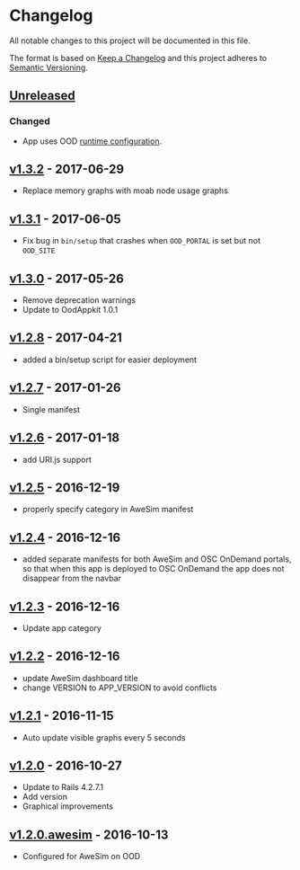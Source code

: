 # Changelog
All notable changes to this project will be documented in this file.

The format is based on [Keep a Changelog](http://keepachangelog.com/en/1.0.0/)
and this project adheres to [Semantic Versioning](http://semver.org/spec/v2.0.0.html).

## [Unreleased]

### Changed

* App uses OOD [runtime configuration](https://github.com/OSC/ood-dashboard/wiki/Configuration-and-Branding).

## [v1.3.2] - 2017-06-29

* Replace memory graphs with moab node usage graphs

## [v1.3.1] - 2017-06-05

* Fix bug in `bin/setup` that crashes when `OOD_PORTAL` is set but not
  `OOD_SITE`

## [v1.3.0] - 2017-05-26

* Remove deprecation warnings
* Update to OodAppkit 1.0.1

## [v1.2.8] - 2017-04-21

* added a bin/setup script for easier deployment

## [v1.2.7] - 2017-01-26

* Single manifest

## [v1.2.6] - 2017-01-18

* add URI.js support

## [v1.2.5] - 2016-12-19

* properly specify category in AweSim manifest

## [v1.2.4] - 2016-12-16

* added separate manifests for both AweSim and OSC OnDemand portals, so that when this app is deployed to OSC OnDemand the app does not disappear from the navbar

## [v1.2.3] - 2016-12-16

* Update app category

## [v1.2.2] - 2016-12-16

* update AweSim dashboard title
* change VERSION to APP_VERSION to avoid conflicts

## [v1.2.1] - 2016-11-15

* Auto update visible graphs every 5 seconds

## [v1.2.0] - 2016-10-27

* Update to Rails 4.2.7.1
* Add version
* Graphical improvements

## [v1.2.0.awesim] - 2016-10-13

* Configured for AweSim on OOD

[Unreleased]: https://github.com/AweSim-OSC/osc-systemstatus/compare/v1.3.2...HEAD
[v1.3.2]: https://github.com/AweSim-OSC/osc-systemstatus/compare/v1.3.1...v1.3.2
[v1.3.1]: https://github.com/AweSim-OSC/osc-systemstatus/compare/v1.3.1...v1.3.2
[v1.3.0]: https://github.com/AweSim-OSC/osc-systemstatus/compare/v1.3.1...v1.3.2
[v1.2.8]: https://github.com/AweSim-OSC/osc-systemstatus/compare/v1.3.1...v1.3.2
[v1.2.7]: https://github.com/AweSim-OSC/osc-systemstatus/compare/v1.3.1...v1.3.2
[v1.2.6]: https://github.com/AweSim-OSC/osc-systemstatus/compare/v1.3.1...v1.3.2
[v1.2.5]: https://github.com/AweSim-OSC/osc-systemstatus/compare/v1.3.1...v1.3.2
[v1.2.4]: https://github.com/AweSim-OSC/osc-systemstatus/compare/v1.3.1...v1.3.2
[v1.2.3]: https://github.com/AweSim-OSC/osc-systemstatus/compare/v1.3.1...v1.3.2
[v1.2.2]: https://github.com/AweSim-OSC/osc-systemstatus/compare/v1.3.1...v1.3.2
[v1.2.1]: https://github.com/AweSim-OSC/osc-systemstatus/compare/v1.3.1...v1.3.2
[v1.2.0]: https://github.com/AweSim-OSC/osc-systemstatus/compare/v1.3.1...v1.3.2
[v1.2.0.awesim]: https://github.com/AweSim-OSC/osc-systemstatus/compare/v1.0.0...v1.3.2
